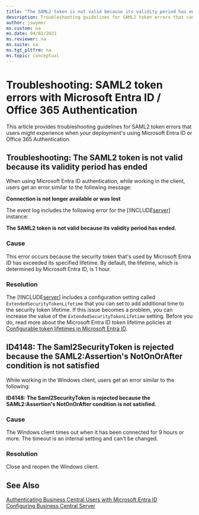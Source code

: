 ```yaml
---
title: "The SAML2 token is not valid because its validity period has ended."
description: Troubleshooting guidelines for SAML2 token errors that can occur when using Microsoft Entra ID or Office authentication
author: jswymer
ms.custom: na
ms.date: 04/01/2021
ms.reviewer: na
ms.suite: na
ms.tgt_pltfrm: na
ms.topic: conceptual
---
```

# Troubleshooting: SAML2 token errors with Microsoft Entra ID / Office 365 Authentication

This article provides troubleshooting guidelines for SAML2 token errors that users might experience when your deployment's using Microsoft Entra ID or Office 365 Authentication.

## Troubleshooting: The SAML2 token is not valid because its validity period has ended

When using Microsoft Entra ID authentication, while working in the client, users get an error similar to the following message: 

**Connection is not longer available or was lost**

The event log includes the following error for the [!INCLUDE[server](../developer/includes/server.md)] instance:

**The SAML2 token is not valid because its validity period has ended.** 

### Cause  

This error occurs because the security token that's used by Microsoft Entra ID has exceeded its specified lifetime. By default, the lifetime, which is determined by Microsoft Entra ID, is 1 hour.

### Resolution

The [!INCLUDE[server](../developer/includes/server.md)] includes a configuration setting called `ExtendedSecurityTokenLifetime` that you can set to add additional time to the security token lifetime. If this issue becomes a problem, you can increase the value of the  `ExtendedSecurityTokenLifetime` setting. Before you do, read more about the Microsoft Entra ID token lifetime policies at [Configurable token lifetimes in Microsoft Entra ID](/azure/active-directory/develop/active-directory-configurable-token-lifetimes).

## ID4148: The Saml2SecurityToken is rejected because the SAML2:Assertion's NotOnOrAfter condition is not satisfied

While working in the Windows client, users get an error similar to the following:

**ID4148: The Saml2SecurityToken is rejected because the SAML2:Assertion's NotOnOrAfter condition is not satisfied.**

### Cause

The Windows client times out when it has been connected for 9 hours or more. The timeout is an internal setting and can't be changed.

### Resolution 

Close and reopen the Windows client.

## See Also

[Authenticating Business Central Users with Microsoft Entra ID](authenticating-users-with-azure-active-directory.md)  
[Configuring Business Central Server](Configure-server-instance.md)